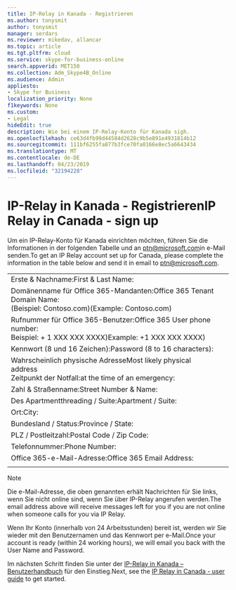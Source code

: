 ```yaml
---
title: IP-Relay in Kanada - Registrieren
ms.author: tonysmit
author: tonysmit
manager: serdars
ms.reviewer: mikedav, allancar
ms.topic: article
ms.tgt.pltfrm: cloud
ms.service: skype-for-business-online
search.appverid: MET150
ms.collection: Adm_Skype4B_Online
ms.audience: Admin
appliesto:
- Skype for Business
localization_priority: None
f1keywords: None
ms.custom:
- Legal
hideEdit: true
description: Wie bei einem IP-Relay-Konto für Kanada sigh.
ms.openlocfilehash: ce63d4fb99d44584d2628c9b5e891e4931814b12
ms.sourcegitcommit: 111bf6255fa877b3fce70fa8166e8ec5a6643434
ms.translationtype: MT
ms.contentlocale: de-DE
ms.lasthandoff: 04/23/2019
ms.locfileid: "32194228"
---
```

# <a name="ip-relay-in-canada---sign-up"></a><span data-ttu-id="97c1f-103">IP-Relay in Kanada - Registrieren</span><span class="sxs-lookup"><span data-stu-id="97c1f-103">IP Relay in Canada - sign up</span></span>

<span data-ttu-id="97c1f-104">Um ein IP-Relay-Konto für Kanada einrichten möchten, führen Sie die Informationen in der folgenden Tabelle und an [ptn@microsoft.com](mailto:ptn@microsoft.com)in e-Mail senden.</span><span class="sxs-lookup"><span data-stu-id="97c1f-104">To get an IP Relay account set up for Canada, please complete the information in the table below and send it in email to [ptn@microsoft.com](mailto:ptn@microsoft.com).</span></span>

|||
|:-----|:-----|
|<span data-ttu-id="97c1f-105">Erste & Nachname:</span><span class="sxs-lookup"><span data-stu-id="97c1f-105">First & Last Name:</span></span>||
|<span data-ttu-id="97c1f-106">Domänenname für Office 365-Mandanten:</span><span class="sxs-lookup"><span data-stu-id="97c1f-106">Office 365 Tenant Domain Name:</span></span> <br/><span data-ttu-id="97c1f-107">(Beispiel: Contoso.com)</span><span class="sxs-lookup"><span data-stu-id="97c1f-107">(Example: Contoso.com)</span></span>||
|<span data-ttu-id="97c1f-108">Rufnummer für Office 365-Benutzer:</span><span class="sxs-lookup"><span data-stu-id="97c1f-108">Office 365 User phone number:</span></span> <br/><span data-ttu-id="97c1f-109">Beispiel: + 1 XXX XXX XXXX)</span><span class="sxs-lookup"><span data-stu-id="97c1f-109">Example: +1 XXX XXX XXXX)</span></span> ||
|<span data-ttu-id="97c1f-110">Kennwort (8 und 16 Zeichen):</span><span class="sxs-lookup"><span data-stu-id="97c1f-110">Password (8 to 16 characters):</span></span> ||
|<span data-ttu-id="97c1f-111">Wahrscheinlich physische Adresse</span><span class="sxs-lookup"><span data-stu-id="97c1f-111">Most likely physical address</span></span> <br/><span data-ttu-id="97c1f-112">Zeitpunkt der Notfall:</span><span class="sxs-lookup"><span data-stu-id="97c1f-112">at the time of an emergency:</span></span>||
|<span data-ttu-id="97c1f-113">Zahl & Straßenname:</span><span class="sxs-lookup"><span data-stu-id="97c1f-113">Street Number & Name:</span></span>||
|<span data-ttu-id="97c1f-114">Des Apartmentthreading / Suite:</span><span class="sxs-lookup"><span data-stu-id="97c1f-114">Apartment / Suite:</span></span>||
|<span data-ttu-id="97c1f-115">Ort:</span><span class="sxs-lookup"><span data-stu-id="97c1f-115">City:</span></span>||
|<span data-ttu-id="97c1f-116">Bundesland / Status:</span><span class="sxs-lookup"><span data-stu-id="97c1f-116">Province / State:</span></span>||
|<span data-ttu-id="97c1f-117">PLZ / Postleitzahl:</span><span class="sxs-lookup"><span data-stu-id="97c1f-117">Postal Code / Zip Code:</span></span>||
|<span data-ttu-id="97c1f-118">Telefonnummer:</span><span class="sxs-lookup"><span data-stu-id="97c1f-118">Phone Number:</span></span>||
|<span data-ttu-id="97c1f-119">Office 365-e-Mail-Adresse:</span><span class="sxs-lookup"><span data-stu-id="97c1f-119">Office 365 Email Address:</span></span>||
|||

> [!NOTE]
> <span data-ttu-id="97c1f-120">Die e-Mail-Adresse, die oben genannten erhält Nachrichten für Sie links, wenn Sie nicht online sind, wenn Sie über IP-Relay angerufen werden.</span><span class="sxs-lookup"><span data-stu-id="97c1f-120">The email address above will receive messages left for you if you are not online when someone calls for you via IP Relay.</span></span> 

<span data-ttu-id="97c1f-121">Wenn Ihr Konto (innerhalb von 24 Arbeitsstunden) bereit ist, werden wir Sie wieder mit den Benutzernamen und das Kennwort per e-Mail.</span><span class="sxs-lookup"><span data-stu-id="97c1f-121">Once your account is ready (within 24 working hours), we will email you back with the User Name and Password.</span></span> 


<span data-ttu-id="97c1f-122">Im nächsten Schritt finden Sie unter der [IP-Relay in Kanada – Benutzerhandbuch](ip-relay-canada-user-guide.md) für den Einstieg.</span><span class="sxs-lookup"><span data-stu-id="97c1f-122">Next, see the [IP Relay in Canada - user guide](ip-relay-canada-user-guide.md) to get started.</span></span> 


